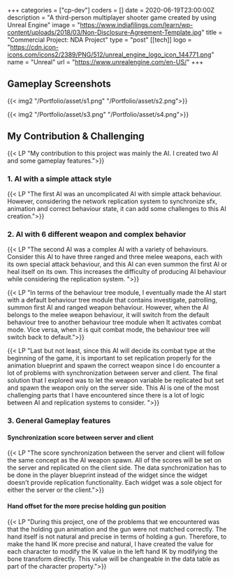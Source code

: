 +++
categories = ["cp-dev"]
coders = []
date = 2020-06-19T23:00:00Z
description = "A third-person multiplayer shooter game created by using Unreal Engine"
image = "https://www.indiafilings.com/learn/wp-content/uploads/2018/03/Non-Disclosure-Agreement-Template.jpg"
title = "Commercial Project: NDA Project"
type = "post"
[[tech]]
logo = "https://cdn.icon-icons.com/icons2/2389/PNG/512/unreal_engine_logo_icon_144771.png"
name = "Unreal"
url = "https://www.unrealengine.com/en-US/"
+++

## Gameplay Screenshots

{{< img2 "/Portfolio/asset/s1.png" "/Portfolio/asset/s2.png">}}

{{< img2 "/Portfolio/asset/s3.png" "/Portfolio/asset/s4.png">}}


## My Contribution & Challenging

{{< LP "My contribution to this project was mainly the AI. I created two AI and some gameplay features.">}}

### 1. AI with a simple attack style

{{< LP "The first AI was an uncomplicated AI with simple attack behaviour. However, considering the network replication system to synchronize sfx, animation and correct behaviour state, it can add some challenges to this AI creation.">}}

### 2. AI with 6 different weapon and complex behavior

{{< LP "The second AI was a complex AI with a variety of behaviours. Consider this AI to have three ranged and three melee weapons, each with its own special attack behaviour, and this AI can even summon the first AI or heal itself on its own. This increases the difficulty of producing AI behaviour while considering the replication system. ">}}


{{< LP "In terms of the behaviour tree module, I eventually made the AI start with a default behaviour tree module that contains investigate, patrolling, summon first AI and ranged weapon behaviour. However, when the AI belongs to the melee weapon behaviour, it will switch from the default behaviour tree to another behaviour tree module when It activates combat mode. Vice versa, when it is quit combat mode, the behaviour tree will switch back to default.">}}

{{< LP "Last but not least, since this AI will decide its combat type at the beginning of the game, it is important to set replication properly for the animation blueprint and spawn the correct weapon since I do encounter a lot of problems with synchronization between server and client. The final solution that I explored was to let the weapon variable be replicated but set and spawn the weapon only on the server side. This AI is one of the most challenging parts that I have encountered since there is a lot of logic between AI and replication systems to consider. ">}}

### 3. General Gameplay features
#### Synchronization score between server and client 

{{< LP "The score synchronization between the server and client will follow the same concept as the AI weapon spawn. All of the scores will be set on the server and replicated on the client side. The data synchronization has to be done in the player blueprint instead of the widget since the widget doesn't provide replication functionality. Each widget was a sole object for either the server or the client.">}}

#### Hand offset for the more precise holding gun position

{{< LP "During this project, one of the problems that we encountered was that the holding gun animation and the gun were not matched correctly. The hand itself is not natural and precise in terms of holding a gun. Therefore, to make the hand IK more precise and natural, I have created the value for each character to modify the IK value in the left hand IK by modifying the bone transform directly. This value will be changeable in the data table as part of the character property.">}}